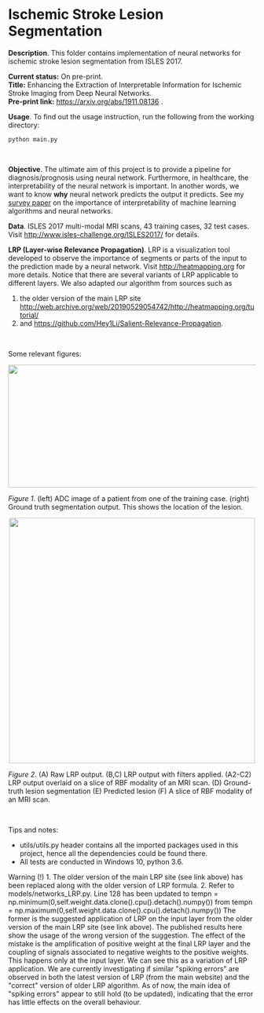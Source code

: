 # Ischemic Stroke Lesion Segmentation
**Description**. This folder contains implementation of neural networks for ischemic stroke lesion segmentation from ISLES 2017. 
<br>

**Current status:** On pre-print.<br>
**Title:** Enhancing the Extraction of Interpretable Information for Ischemic Stroke Imaging from Deep Neural Networks.<br>
**Pre-print link:** https://arxiv.org/abs/1911.08136 .<br>

**Usage**. To find out the usage instruction, run the following from the working directory:
```
python main.py
```
<br>

**Objective**. The ultimate aim of this project is to provide a pipeline for diagnosis/prognosis using neural network. Furthermore, in healthcare, the interpretability of the neural network is important. In another words, we want to know **why** neural network predicts the output it predicts. See my <a href="https://arxiv.org/abs/1907.07374">survey paper</a> on the importance of interpretability of machine learning algorithms and neural networks.
<br>

**Data**. ISLES 2017 multi-modal MRI scans, 43 training cases, 32 test cases. Visit http://www.isles-challenge.org/ISLES2017/ for details.
<br>

**LRP (Layer-wise Relevance Propagation)**. LRP is a visualization tool developed to observe the importance of segments or parts of the input to the prediction made by a neural network. Visit http://heatmapping.org for more details. Notice that there are several variants of LRP applicable to different layers. We also adapted our algorithm from sources such as 
1. the older version of the main LRP site http://web.archive.org/web/20190529054742/http://heatmapping.org/tutorial/
2. and https://github.com/Hey1Li/Salient-Relevance-Propagation.
<br>

Some relevant figures:
<br>

<div align="center">
  <img width="640" height="250" src="https://github.com/etjoa003/medical_imaging/blob/master/isles2017/_others/for_show_scans.jpg?raw=true">
</div>

*Figure 1*. (left) ADC image of a patient from one of the training case. (right) Ground truth segmentation output. This shows the location of the lesion.

<div align="center">
  <img width="500" height="500" src="https://github.com/etjoa003/medical_imaging/blob/master/isles2017/_others/LatestImages/lrpfilter.JPG?raw=true">
</div>

*Figure 2*. (A) Raw LRP output. (B,C) LRP output with filters applied. (A2-C2) LRP output overlaid on a slice of RBF modality of an MRI scan. (D) Ground-truth lesion segmentation (E) Predicted lesion (F) A slice of RBF modality of an MRI scan.

<br>

Tips and notes:
+ utils/utils.py header contains all the imported packages used in this project, hence all the dependencies could be found there.
+ All tests are conducted in Windows 10, python 3.6. 

Warning (!)
1.
The older version of the main LRP site (see link above) has been replaced along with the older version of LRP formula. 
2.
Refer to models/networks_LRP.py. Line 128 has been updated to 
  tempn = np.minimum(0,self.weight.data.clone().cpu().detach().numpy())
from 
  tempn = np.maximum(0,self.weight.data.clone().cpu().detach().numpy())
The former is the suggested application of LRP on the input layer from the older version of the main LRP site (see link above). The published results here show the usage of the wrong version of the suggestion. The effect of the mistake is the amplification of positive weight at the final LRP layer and the coupling of signals associated to negative weights to the positive weights. This happens only at the input layer. We can see this as a variation of LRP application. We are currently investigating if similar "spiking errors" are observed in both the latest version of LRP (from the main website) and the "correct" version of older LRP algorithm. As of now, the main idea of "spiking errors" appear to still hold (to be updated), indicating that the error has little effects on the overall behaviour.
